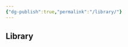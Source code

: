 ```yaml
---
{"dg-publish":true,"permalink":"/library/"}
---
```


## Library

<div id="library-display"></div>

<script>
function renderLibrary() {
  const container = document.getElementById("library-display");
  if (!container) return;

  const library = JSON.parse(localStorage.getItem("bookLibrary") || "[]");
  if (library.length === 0) {
    container.innerHTML = "No books in your library.";
    return;
  }

  let output = "";
  library.forEach((book, index) => {
    output += `${index + 1}\n---\n${book.imgMD}\n---\n[[${book.link}|${book.title}]]\n\n`;
  });

  container.innerHTML = output;
}

document.addEventListener("DOMContentLoaded", renderLibrary);
</script>